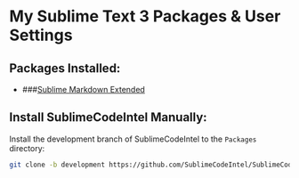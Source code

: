 # My Sublime Text 3 Packages & User Settings

## Packages Installed:

* ###[Sublime Markdown Extended](https://github.com/jonschlinkert/sublime-markdown-extended)

## Install SublimeCodeIntel Manually:
Install the development branch of SublimeCodeIntel to the `Packages` directory:

```bash
git clone -b development https://github.com/SublimeCodeIntel/SublimeCodeIntel.git
```